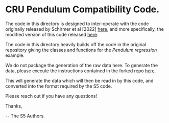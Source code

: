 # CRU Pendulum Compatibility Code.

The code in this directory is designed to inter-operate with the code originally 
released by Schirmer et al [2022] [here](https://github.com/boschresearch/Continuous-Recurrent-Units), 
and more specifically, the modified version of this code released
[here](https://github.com/andrewwarrington/Continuous-Recurrent-Units). 

The code in this directory heavily builds off the code in the original repository
giving the classes and functions for the _Pendulum regression_ example.  

We do not package the generation of the raw data here.  To generate the data,
please execute the instructions contained in the forked repo
[here](https://github.com/andrewwarrington/Continuous-Recurrent-Units).

This will generate the data which will then be read in by this code, and converted
into the format required by the S5 code.

Please reach out if you have any questions! 

Thanks,

-- The S5 Authors. 